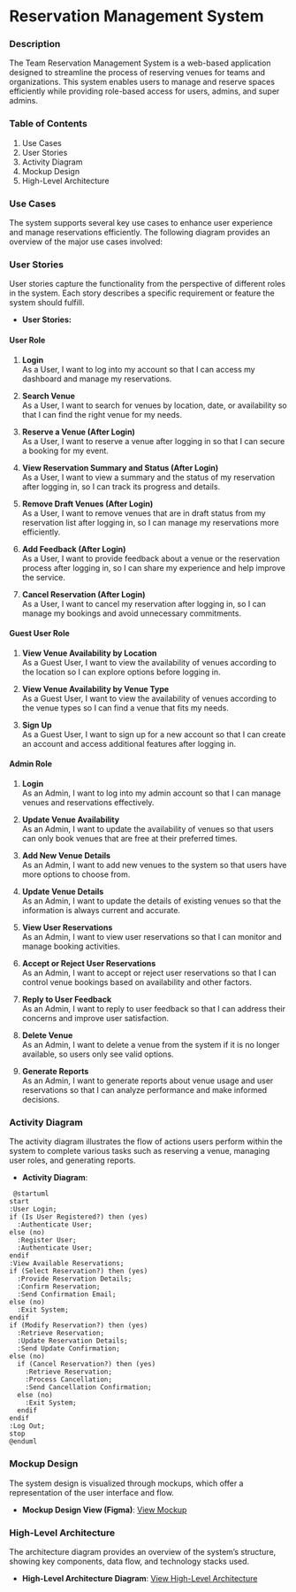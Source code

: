 # Reservation Management System

### Description

The Team Reservation Management System is a web-based application designed to streamline the process of reserving venues for teams and organizations. This system enables users to manage and reserve spaces efficiently while providing role-based access for users, admins, and super admins.

### Table of Contents
1. Use Cases
2. User Stories
3. Activity Diagram
4. Mockup Design
5. High-Level Architecture

### Use Cases
The system supports several key use cases to enhance user experience and manage reservations efficiently. The following diagram provides an overview of the major use cases involved:



### User Stories
User stories capture the functionality from the perspective of different roles in the system. Each story describes a specific requirement or feature the system should fulfill.

* **User Stories:**

#### User Role
1. **Login**  
As a User, I want to log into my account so that I can access my dashboard and manage my reservations.

2. **Search Venue**  
As a User, I want to search for venues by location, date, or availability so that I can find the right venue for my needs.

3. **Reserve a Venue (After Login)**  
As a User, I want to reserve a venue after logging in so that I can secure a booking for my event.

4. **View Reservation Summary and Status (After Login)**  
As a User, I want to view a summary and the status of my reservation after logging in, so I can track its progress and details.

5. **Remove Draft Venues (After Login)**  
As a User, I want to remove venues that are in draft status from my reservation list after logging in, so I can manage my reservations more efficiently.

6. **Add Feedback (After Login)**  
As a User, I want to provide feedback about a venue or the reservation process after logging in, so I can share my experience and help improve the service.

7. **Cancel Reservation (After Login)**  
As a User, I want to cancel my reservation after logging in, so I can manage my bookings and avoid unnecessary commitments.


#### Guest User Role
1. **View Venue Availability by Location**  
As a Guest User, I want to view the availability of venues according to the location so I can explore options before logging in.

2. **View Venue Availability by Venue Type**  
As a Guest User, I want to view the availability of venues according to the venue types so I can find a venue that fits my needs.

3. **Sign Up**  
As a Guest User, I want to sign up for a new account so that I can create an account and access additional features after logging in.

#### Admin Role
1. **Login**  
As an Admin, I want to log into my admin account so that I can manage venues and reservations effectively.

2. **Update Venue Availability**  
As an Admin, I want to update the availability of venues so that users can only book venues that are free at their preferred times.

3. **Add New Venue Details**  
As an Admin, I want to add new venues to the system so that users have more options to choose from.

4. **Update Venue Details**  
As an Admin, I want to update the details of existing venues so that the information is always current and accurate.

5. **View User Reservations**  
As an Admin, I want to view user reservations so that I can monitor and manage booking activities.

6. **Accept or Reject User Reservations**  
As an Admin, I want to accept or reject user reservations so that I can control venue bookings based on availability and other factors.

7. **Reply to User Feedback**  
As an Admin, I want to reply to user feedback so that I can address their concerns and improve user satisfaction.

8. **Delete Venue**  
As an Admin, I want to delete a venue from the system if it is no longer available, so users only see valid options.

9. **Generate Reports**  
As an Admin, I want to generate reports about venue usage and user reservations so that I can analyze performance and make informed decisions.

### Activity Diagram
The activity diagram illustrates the flow of actions users perform within the system to complete various tasks such as reserving a venue, managing user roles, and generating reports.

* **Activity Diagram**:
```
 @startuml
start
:User Login;
if (Is User Registered?) then (yes)
  :Authenticate User;
else (no)
  :Register User;
  :Authenticate User;
endif
:View Available Reservations;
if (Select Reservation?) then (yes)
  :Provide Reservation Details;
  :Confirm Reservation;
  :Send Confirmation Email;
else (no)
  :Exit System;
endif
if (Modify Reservation?) then (yes)
  :Retrieve Reservation;
  :Update Reservation Details;
  :Send Update Confirmation;
else (no)
  if (Cancel Reservation?) then (yes)
    :Retrieve Reservation;
    :Process Cancellation;
    :Send Cancellation Confirmation;
  else (no)
    :Exit System;
  endif
endif
:Log Out;
stop
@enduml
```

### Mockup Design
The system design is visualized through mockups, which offer a representation of the user interface and flow.

* **Mockup Design View (Figma)**:
[View Mockup](https://www.figma.com/design/mxbmrtTWL5lfMVfiDeIHpg/Reservation-Figma?node-id=0-1&t=DuOx7Mjf2TCZkNOj-1)

### High-Level Architecture
The architecture diagram provides an overview of the system’s structure, showing key components, data flow, and technology stacks used.

* **High-Level Architecture Diagram**:
[View High-Level Architecture](https://www.canva.com/design/DAGTjXwcJaE/KVVQk55P4Iba4lbqMU0BHQ/edit?utm_content=DAGTjXwcJaE&utm_campaign=designshare&utm_medium=link2&utm_source=sharebutton)
